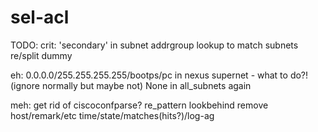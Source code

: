 # sel-acl


TODO:
crit:
'secondary' in subnet
addrgroup lookup to match subnets
re/split dummy

eh:
0.0.0.0/255.255.255.255/bootps/pc in nexus
supernet - what to do?! (ignore normally but maybe not)
None in all_subnets again

meh:
get rid of ciscoconfparse?
re_pattern lookbehind remove host/remark/etc
time/state/matches(hits?)/log-ag